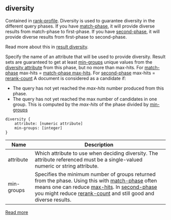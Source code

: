 ## diversity

Contained in [rank-profile](https://docs.vespa.ai/en/reference/schema-reference.html#rank-profile). Diversity is used to guarantee diversity in the different query phases. If you have [match-phase](https://docs.vespa.ai/en/reference/schema-reference.html#match-phase), it will provide diverse results from match-phase to first-phase. If you have [second-phase](https://docs.vespa.ai/en/reference/schema-reference.html#secondphase-rank), it will provide diverse results from first-phase to second-phase.

Read more about this in [result diversity](https://docs.vespa.ai/en/result-diversity.html).

Specify the name of an attribute that will be used to provide diversity. Result sets are guaranteed to get at least [min-groups](https://docs.vespa.ai/en/reference/schema-reference.html#diversity-min-groups) unique values from the [diversity attribute](https://docs.vespa.ai/en/reference/schema-reference.html#diversity-min-groups) from this phase, but no more than max-hits. For [match-phase](https://docs.vespa.ai/en/reference/schema-reference.html#match-phase) max-hits = [match-phase max-hits](https://docs.vespa.ai/en/reference/schema-reference.html#match-phase-max-hits). For [second-phase](https://docs.vespa.ai/en/reference/schema-reference.html#secondphase-rank) max-hits = [rerank-count](https://docs.vespa.ai/en/reference/schema-reference.html#secondphase-rerank-count) A document is considered as a candidate if:

* The query has not yet reached the *max-hits* number produced from this phase.
* The query has not yet reached the max number of candidates in one group. This is computed by the *max-hits* of the phase divided by [min-groups](https://docs.vespa.ai/en/reference/schema-reference.html#diversity-min-groups)

```
diversity {
    attribute: [numeric attribute]
    min-groups: [integer]
}
```

|    Name    |                                                                                                                                                                                                                                                                  Description                                                                                                                                                                                                                                                                  |
|------------|-----------------------------------------------------------------------------------------------------------------------------------------------------------------------------------------------------------------------------------------------------------------------------------------------------------------------------------------------------------------------------------------------------------------------------------------------------------------------------------------------------------------------------------------------|
| attribute  | Which attribute to use when deciding diversity. The attribute referenced must be a single-valued numeric or string attribute.                                                                                                                                                                                                                                                                                                                                                                                                                 |
| min-groups | Specifies the minimum number of groups returned from the phase. Using this with [match-phase](https://docs.vespa.ai/en/reference/schema-reference.html#match-phase) often means one can reduce [max-hits](https://docs.vespa.ai/en/reference/schema-reference.html#match-phase-max-hits). In [second-phase](https://docs.vespa.ai/en/reference/schema-reference.html#secondphase-rank) you might reduce [rerank-count](https://docs.vespa.ai/en/reference/schema-reference.html#secondphase-rerank-count) and still good and diverse results. |

[Read more](https://docs.vespa.ai/en/reference/schema-reference.html#diversity)
